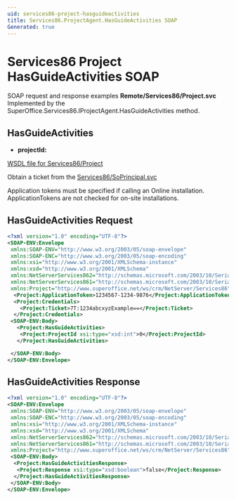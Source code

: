 ```yaml
---
uid: services86-project-hasguideactivities
title: Services86.ProjectAgent.HasGuideActivities SOAP
Generated: true
---
```


# Services86 Project HasGuideActivities SOAP

SOAP request and response examples **Remote/Services86/Project.svc**
Implemented by the <see cref="M:SuperOffice.Services86.IProjectAgent.HasGuideActivities">SuperOffice.Services86.IProjectAgent.HasGuideActivities</see> method.

## HasGuideActivities



* **projectId:** 



[WSDL file for Services86/Project](../Services86-Project.md)

Obtain a ticket from the [Services86/SoPrincipal.svc](../SoPrincipal/SoPrincipal.md)

Application tokens must be specified if calling an Online installation. ApplicationTokens are not checked for on-site installations.

## HasGuideActivities Request

```xml
<?xml version="1.0" encoding="UTF-8"?>
<SOAP-ENV:Envelope
 xmlns:SOAP-ENV="http://www.w3.org/2003/05/soap-envelope"
 xmlns:SOAP-ENC="http://www.w3.org/2003/05/soap-encoding"
 xmlns:xsi="http://www.w3.org/2001/XMLSchema-instance"
 xmlns:xsd="http://www.w3.org/2001/XMLSchema"
 xmlns:NetServerServices862="http://schemas.microsoft.com/2003/10/Serialization/Arrays"
 xmlns:NetServerServices861="http://schemas.microsoft.com/2003/10/Serialization/"
 xmlns:Project="http://www.superoffice.net/ws/crm/NetServer/Services86">
  <Project:ApplicationToken>1234567-1234-9876</Project:ApplicationToken>
  <Project:Credentials>
    <Project:Ticket>7T:1234abcxyzExample==</Project:Ticket>
  </Project:Credentials>
 <SOAP-ENV:Body>
   <Project:HasGuideActivities>
    <Project:ProjectId xsi:type="xsd:int">0</Project:ProjectId>
   </Project:HasGuideActivities>

 </SOAP-ENV:Body>
</SOAP-ENV:Envelope>

```


## HasGuideActivities Response

```xml
<?xml version="1.0" encoding="UTF-8"?>
<SOAP-ENV:Envelope
 xmlns:SOAP-ENV="http://www.w3.org/2003/05/soap-envelope"
 xmlns:SOAP-ENC="http://www.w3.org/2003/05/soap-encoding"
 xmlns:xsi="http://www.w3.org/2001/XMLSchema-instance"
 xmlns:xsd="http://www.w3.org/2001/XMLSchema"
 xmlns:NetServerServices862="http://schemas.microsoft.com/2003/10/Serialization/Arrays"
 xmlns:NetServerServices861="http://schemas.microsoft.com/2003/10/Serialization/"
 xmlns:Project="http://www.superoffice.net/ws/crm/NetServer/Services86">
 <SOAP-ENV:Body>
  <Project:HasGuideActivitiesResponse>
   <Project:Response xsi:type="xsd:boolean">false</Project:Response>
  </Project:HasGuideActivitiesResponse>
 </SOAP-ENV:Body>
</SOAP-ENV:Envelope>

```

